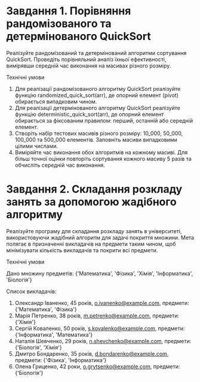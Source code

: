 # Завдання 1. Порівняння рандомізованого та детермінованого QuickSort

Реалізуйте рандомізований та детермінований алгоритми сортування QuickSort. Проведіть порівняльний аналіз їхньої ефективності, вимірявши середній час виконання на масивах різного розміру.

Технічні умови

1. Для реалізації рандомізованого алгоритму QuickSort реалізуйте функцію randomized_quick_sort(arr), де опорний елемент (pivot) обирається випадковим чином.
2. Для реалізації детермінованого алгоритму QuickSort реалізуйте функцію deterministic_quick_sort(arr), де опорний елемент обирається за фіксованим правилом: перший, останній або середній елемент.
3. Створіть набір тестових масивів різного розміру: 10_000, 50_000, 100_000 та 500_000 елементів. Заповніть масиви випадковими цілими числами.
4. Виміряйте час виконання обох алгоритмів на кожному масиві. Для більш точної оцінки повторіть сортування кожного масиву 5 разів та обчисліть середній час виконання.

# Завдання 2. Складання розкладу занять за допомогою жадібного алгоритму

Реалізуйте програму для складання розкладу занять в університеті, використовуючи жадібний алгоритм для задачі покриття множини. Мета полягає в призначенні викладачів на предмети таким чином, щоб мінімізувати кількість викладачів та покрити всі предмети.

Технічні умови

Дано множину предметів: {'Математика', 'Фізика', 'Хімія', 'Інформатика', 'Біологія'}

Список викладачів:
1. Олександр Іваненко, 45 років, o.ivanenko@example.com, предмети: {'Математика', 'Фізика'}
2. Марія Петренко, 38 років, m.petrenko@example.com, предмети: {'Хімія'}
3. Сергій Коваленко, 50 років, s.kovalenko@example.com, предмети: {'Інформатика', 'Математика'}
4. Наталія Шевченко, 29 років, n.shevchenko@example.com, предмети: {'Біологія', 'Хімія'}
5. Дмитро Бондаренко, 35 років, d.bondarenko@example.com, предмети: {'Фізика', 'Інформатика'}
6. Олена Гриценко, 42 роки, o.grytsenko@example.com, предмети: {'Біологія'}
